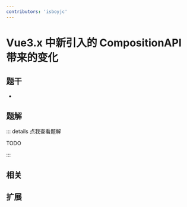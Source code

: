 ```yaml
---
contributors: 'isboyjc'
---
```


# Vue3.x 中新引入的 CompositionAPI 带来的变化


## 题干

- 



## 题解

::: details 点我查看题解

  TODO

:::



## 相关



## 扩展
